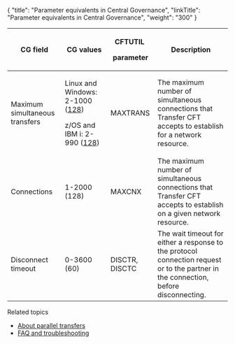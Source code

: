 {
    "title": "Parameter equivalents in Central Governance",
    "linkTitle": "Parameter equivalents in Central Governance",
    "weight": "300"
}<table>
   <thead>
      <tr>
<th class="HeadE-Column1-Header1">CG field         </th>
<th class="HeadE-Column1-Header1">CG values         </th>
<th class="HeadE-Column1-Header1"><p>CFTUTIL </p>
<p>parameter</p>         </th>
<th class="HeadD-Column1-Header1">Description         </th>
      </tr>
   </thead>
   <tbody>
      <tr>
         <td>Maximum simultaneous transfers         </td>
         <td><p>Linux and Windows: 2-1000 (<u>128</u>)</p>
<p>z/OS and IBM i: 2-990 (<u>128</u>)</p>         </td>
         <td>MAXTRANS         </td>
         <td>The maximum number of simultaneous connections that <span class="mc-variable axway_variables.Component_Short_Name variable">Transfer CFT</span> accepts to establish for a network resource.         </td>
      </tr>
      <tr>
         <td>Connections         </td>
         <td>1-2000
(128)         </td>
         <td>MAXCNX         </td>
         <td>The maximum number of simultaneous connections that
Transfer CFT accepts to establish on a given network
resource.         </td>
      </tr>
      <tr>
         <td>Disconnect timeout         </td>
         <td>0-3600 (60)         </td>
         <td>DISCTR, DISCTC         </td>
         <td>The wait timeout for either a response to the protocol connection request or to the partner in the connection, before disconnecting.         </td>
      </tr>
   </tbody>
</table>

Related topics

-   [About parallel transfers](../)
-   [FAQ and troubleshooting](../faq)
